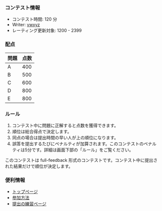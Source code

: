 
<div>

<span>

<span>

### **コンテスト情報**

<section>

<ul>

<li>
コンテスト時間: 120 分
</li>

<li>
Writer: <a href="https://atcoder.jp/contests/arc203/users/vwxyz">
<span>
vwxyz
</span>
</a>
</li>

<li>
レーティング更新対象: 
<span>
1200
</span>
- 
<span>
2399
</span>

</li>

</ul>

</section>

### **配点**

<section>

<div>

<div>

<table>

<thead>

<tr>

<th>
問題
</th>

<th>
点数
</th>

</tr>

</thead>

<tbody>

<tr>

<td>
A
</td>

<td>
400
</td>

</tr>

<tr>

<td>
B
</td>

<td>
500
</td>

</tr>

<tr>

<td>
C
</td>

<td>
600
</td>

</tr>

<tr>

<td>
D
</td>

<td>
800
</td>

</tr>

<tr>

<td>
E
</td>

<td>
800
</td>

</tr>

</tbody>

</table>

</div>

</div>

</section>

### **ルール**

<section>

<ol>

<li>
コンテスト中に問題に正解すると点数を獲得できます。
</li>

<li>
順位は総合得点で決定します。
</li>

<li>
同点の場合は提出時間の早い人が上の順位になります。
</li>

<li>
誤答を提出するたびにペナルティが加算されます。このコンテストのペナルティは5分です。詳細は画面下部の「ルール」をご覧ください。
</li>

</ol>

<p>
このコンテストは full-feedback 形式のコンテストです。コンテスト中に提出された結果だけで順位が決定します。
      
</p>

</section>

### **便利情報**

<ul>

<li>
<a href="https://atcoder.jp/">トップページ</a>
</li>

<li>
<a href="https://atcoder.jp/post/37">参加方法</a>
</li>

<li>
<a href="https://atcoder.jp/contests/practice">提出の練習ページ</a>
</li>

</ul>

</span>

</span>

</div>
